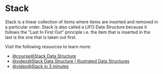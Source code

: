 # Stack

Stack is a linear collection of items where items are inserted and removed in a particular order. Stack is also called a LIFO Data Structure because it follows the "Last In First Out" principle i.e. the item that is inserted in the last is the one that is taken out first.

Visit the following resources to learn more:

- [@course@Stack Data Structure](https://www.coursera.org/lecture/data-structures/stacks-UdKzQ)
- [@video@Stack Data Structure | Illustrated Data Structures](https://www.youtube.com/watch?v=I5lq6sCuABE)
- [@video@Stack in 3 minutes](https://www.youtube.com/watch?v=KcT3aVgrrpU)